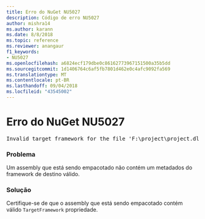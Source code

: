 ```yaml
---
title: Erro do NuGet NU5027
description: Código de erro NU5027
author: mishra14
ms.author: karann
ms.date: 8/8/2018
ms.topic: reference
ms.reviewer: anangaur
f1_keywords:
- NU5027
ms.openlocfilehash: a6824ecf179dbe0c86162773967151500a35b5dd
ms.sourcegitcommit: 1d1406764c6af5fb7801d462e0c4afc9092fa569
ms.translationtype: MT
ms.contentlocale: pt-BR
ms.lasthandoff: 09/04/2018
ms.locfileid: "43545002"
---
```

# <a name="nuget-error-nu5027"></a>Erro do NuGet NU5027
<pre>Invalid target framework for the file 'F:\project\project.dll'.</pre>

### <a name="issue"></a>Problema

Um assembly que está sendo empacotado não contém um metadados do framework de destino válido.


### <a name="solution"></a>Solução

Certifique-se de que o assembly que está sendo empacotado contém válido `TargetFramework` propriedade.

